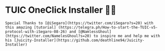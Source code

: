# TUIC OneClick Installer 🚀🌐

    Special Thanks to [@iSegaro](https://twitter.com/iSegaro?s=20) with this amazing [tutorial] (https://telegra.ph/How-to-start-the-TUIC-v5-protocol-with-iSegaro-08-26) and [@NamlessGhoul](https://twitter.com/NamelesGhoul?s=20) to inspire me and help me with his [Juicity-Installer](https://github.com/deathline94/Juicity-Installer)
